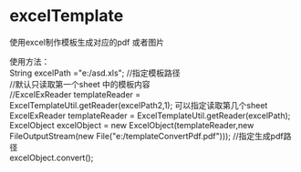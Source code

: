 # excelTemplate
使用excel制作模板生成对应的pdf 或者图片

使用方法：  
String excelPath ="e:/asd.xls"; //指定模板路径  
//默认只读取第一个sheet 中的模板内容  
//ExcelExReader templateReader = ExcelTemplateUtil.getReader(excelPath2,1); 可以指定读取第几个sheet  
ExcelExReader templateReader = ExcelTemplateUtil.getReader(excelPath);  
ExcelObject excelObject = new ExcelObject(templateReader,new FileOutputStream(new File("e:/templateConvertPdf.pdf"))); //指定生成pdf路径  
excelObject.convert();  
